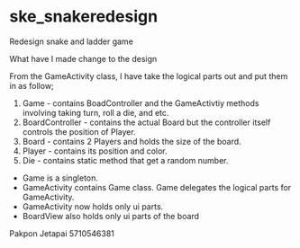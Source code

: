 # ske_snakeredesign
Redesign snake and ladder game

What have I made change to the design

From the GameActivity class, I have take the logical parts out and put them in as follow;

1. Game - contains BoadController and the GameActivtiy methods involving taking turn, roll a die, and etc.
2. BoardController - contains the actual Board but the controller itself controls the position of Player.
3. Board - contains 2 Players and holds the size of the board.
4. Player - contains its position and color.
5. Die - contains static method that get a random number.

- Game is a singleton.
- GameActivity contains Game class. Game delegates the logical parts for GameActivity.
- GameActivity now holds only ui parts.
- BoardView also holds only ui parts of the board

Pakpon Jetapai 5710546381

